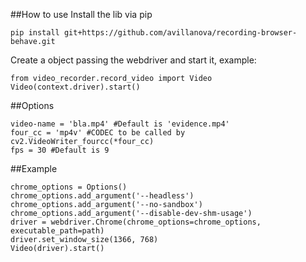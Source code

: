 ##How to use
Install the lib via pip
```
pip install git+https://github.com/avillanova/recording-browser-behave.git
```


Create a object passing the webdriver and start it, example:
```
from video_recorder.record_video import Video
Video(context.driver).start()
```

##Options
```
video-name = 'bla.mp4' #Default is 'evidence.mp4'
four_cc = 'mp4v' #CODEC to be called by cv2.VideoWriter_fourcc(*four_cc)
fps = 30 #Default is 9
```


##Example
```
chrome_options = Options()
chrome_options.add_argument('--headless')
chrome_options.add_argument('--no-sandbox')
chrome_options.add_argument('--disable-dev-shm-usage')
driver = webdriver.Chrome(chrome_options=chrome_options, executable_path=path)
driver.set_window_size(1366, 768)
Video(driver).start()
```
